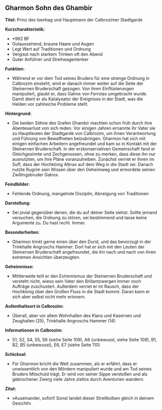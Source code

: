 ## Gharmon Sohn des Ghambir

**Titel:** Prinz des Isenhag und Hauptmann der Calbrozimer Stadtgarde

**Kurzcharakteristik:**
- *962 BF
- Gutaussehend, braune Haare und Augen
- Legt Wert auf Traditionen und Ordnung
- Vergisst nach starkem Trinken oft den Abend
- Guter Anführer und Streitwagenlenker

**Funktion:**
- Während er vor dem Tod seines Bruders für eine strenge Ordnung in Calbrozim einsteht, wird er danach immer weiter auf die Seite der Steinernen Bruderschaft gezogen. Von ihren Einflüsterungen manipuliert, glaubt er, dass Gatrox von Ferrolax umgebracht wurde. Damit dient er als Katalysator der Ereignisse in der Stadt, was die Helden vor zahlreiche Probleme stellt.

**Hintergrund:**
- Die beiden Söhne des Grafen Ghambir machten schon früh durch ihre Abenteuerlust von sich reden. Vor einigen Jahren ernannte ihr Vater sie zu Hauptleuten der Stadtgarde von Calbrozim, um ihnen Verantwortung und Führung von Bewaffneten beizubringen. Gharmon hat sich mit einigen einfachen Arbeitern angefreundet und kam so in Kontakt mit der Steinernen Bruderschaft. In der erzkonservativen Gemeinschaft fand er Gleichgesinnte und Zechgenossen, ohne zu merken, dass diese ihn nur ausnutzten, um ihre Pläne voranzutreiben. Zunächst verriet er ihnen im Suff, dass der Hochkönig Albrax auf dem Weg in die Stadt sei. Danach nutzte Rugrim sein Wissen über den Geheimweg und ermordete seinen Zwillingsbruder Gatrox.

**Feindbilder:**
- Fehlende Ordnung, mangelnde Disziplin, Abneigung von Traditionen

**Darstellung:**
- Sei jovial gegenüber denen, die du auf deiner Seite siehst. Sollte jemand versuchen, die Ordnung zu stören, sei bestimmend und lasse keine Argumente zu. Du hast recht. Immer.

**Besonderheiten:**
- Gharmon trinkt gerne einen über den Durst, und das bevorzugt in der Trinkhalle Angroschs Hammer. Dort hat er sich mit den Leuten der Steinernen Bruderschaft angefreundet, die ihn nach und nach von ihren extremen Ansichten überzeugten.

**Geheimnisse:**
- Mittlerweile teilt er den Extremismus der Steinernen Bruderschaft und versteht nicht, wieso sein Vater den Brillantzwergen immer noch Aufträge zuschustert. Außerdem verriet er im Rausch, dass der Hochkönig über den Großen Fluss in die Stadt kommt. Daran kann er sich aber selbst nicht mehr erinnern.

**Aufenthaltsort in Calbrozim:**
- Überall, aber vor allem Wohnhallen des Klans und Kasernen und Zeughallen (25), Trinkhalle Angroschs Hammer (14)

**Informationen in Calbrozim:**
- S1, S2, S4, S5, S6 (siehe Seite 109), A6 (unbewusst, siehe Seite 109), B1, B2, B5 (unbewusst), E6, E7 (siehe Seite 110)

**Schicksal:**
- Für Gharmon bricht die Welt zusammen, als er erfährt, dass er unwissentlich von den Mördern manipuliert wurde und am Tod seines Bruders Mitschuld trägt. Er wird von seiner Sippe verstoßen und als gebrochener Zwerg viele Jahre ziellos durch Aventurien wandern.

**Zitat:**
- »Auseinander, sofort! Sonst landet dieser Streitkolben gleich in deinem Gesicht!«
